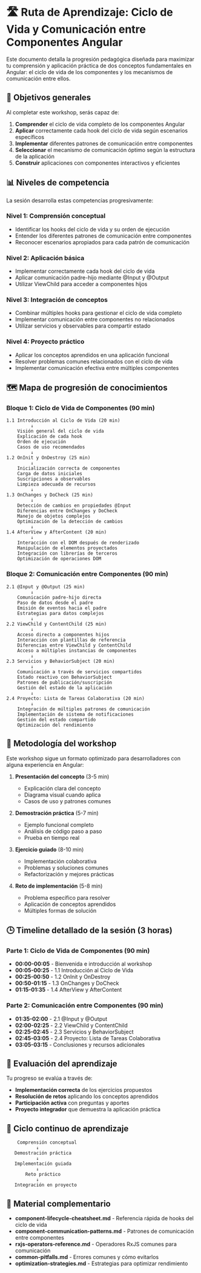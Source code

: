 # 🛣️ Ruta de Aprendizaje: Ciclo de Vida y Comunicación entre Componentes Angular

Este documento detalla la progresión pedagógica diseñada para maximizar tu comprensión y aplicación práctica de dos conceptos fundamentales en Angular: el ciclo de vida de los componentes y los mecanismos de comunicación entre ellos.

## 🎯 Objetivos generales

Al completar este workshop, serás capaz de:

1. **Comprender** el ciclo de vida completo de los componentes Angular
2. **Aplicar** correctamente cada hook del ciclo de vida según escenarios específicos
3. **Implementar** diferentes patrones de comunicación entre componentes
4. **Seleccionar** el mecanismo de comunicación óptimo según la estructura de la aplicación
5. **Construir** aplicaciones con componentes interactivos y eficientes

## 📊 Niveles de competencia

La sesión desarrolla estas competencias progresivamente:

### Nivel 1: Comprensión conceptual

- Identificar los hooks del ciclo de vida y su orden de ejecución
- Entender los diferentes patrones de comunicación entre componentes
- Reconocer escenarios apropiados para cada patrón de comunicación

### Nivel 2: Aplicación básica

- Implementar correctamente cada hook del ciclo de vida
- Aplicar comunicación padre-hijo mediante @Input y @Output
- Utilizar ViewChild para acceder a componentes hijos

### Nivel 3: Integración de conceptos

- Combinar múltiples hooks para gestionar el ciclo de vida completo
- Implementar comunicación entre componentes no relacionados
- Utilizar servicios y observables para compartir estado

### Nivel 4: Proyecto práctico

- Aplicar los conceptos aprendidos en una aplicación funcional
- Resolver problemas comunes relacionados con el ciclo de vida
- Implementar comunicación efectiva entre múltiples componentes

## 🗺️ Mapa de progresión de conocimientos

### Bloque 1: Ciclo de Vida de Componentes (90 min)

```plain
1.1 Introducción al Ciclo de Vida (20 min)
         ↓
    Visión general del ciclo de vida
    Explicación de cada hook
    Orden de ejecución
    Casos de uso recomendados
         ↓
1.2 OnInit y OnDestroy (25 min)
         ↓
    Inicialización correcta de componentes
    Carga de datos iniciales
    Suscripciones a observables
    Limpieza adecuada de recursos
         ↓
1.3 OnChanges y DoCheck (25 min)
         ↓
    Detección de cambios en propiedades @Input
    Diferencias entre OnChanges y DoCheck
    Manejo de objetos complejos
    Optimización de la detección de cambios
         ↓
1.4 AfterView y AfterContent (20 min)
         ↓
    Interacción con el DOM después de renderizado
    Manipulación de elementos proyectados
    Integración con librerías de terceros
    Optimización de operaciones DOM
```

### Bloque 2: Comunicación entre Componentes (90 min)

```plain
2.1 @Input y @Output (25 min)
         ↓
    Comunicación padre-hijo directa
    Paso de datos desde el padre
    Emisión de eventos hacia el padre
    Estrategias para datos complejos
         ↓
2.2 ViewChild y ContentChild (25 min)
         ↓
    Acceso directo a componentes hijos
    Interacción con plantillas de referencia
    Diferencias entre ViewChild y ContentChild
    Acceso a múltiples instancias de componentes
         ↓
2.3 Servicios y BehaviorSubject (20 min)
         ↓
    Comunicación a través de servicios compartidos
    Estado reactivo con BehaviorSubject
    Patrones de publicación/suscripción
    Gestión del estado de la aplicación
         ↓
2.4 Proyecto: Lista de Tareas Colaborativa (20 min)
         ↓
    Integración de múltiples patrones de comunicación
    Implementación de sistema de notificaciones
    Gestión del estado compartido
    Optimización del rendimiento
```

## 🧠 Metodología del workshop

Este workshop sigue un formato optimizado para desarrolladores con alguna experiencia en Angular:

1. **Presentación del concepto** (3-5 min)
   - Explicación clara del concepto
   - Diagrama visual cuando aplica
   - Casos de uso y patrones comunes

2. **Demostración práctica** (5-7 min)
   - Ejemplo funcional completo
   - Análisis de código paso a paso
   - Prueba en tiempo real

3. **Ejercicio guiado** (8-10 min)
   - Implementación colaborativa
   - Problemas y soluciones comunes
   - Refactorización y mejores prácticas

4. **Reto de implementación** (5-8 min)
   - Problema específico para resolver
   - Aplicación de conceptos aprendidos
   - Múltiples formas de solución

## 🕒 Timeline detallado de la sesión (3 horas)

### Parte 1: Ciclo de Vida de Componentes (90 min)

- **00:00-00:05** - Bienvenida e introducción al workshop
- **00:05-00:25** - 1.1 Introducción al Ciclo de Vida
- **00:25-00:50** - 1.2 OnInit y OnDestroy
- **00:50-01:15** - 1.3 OnChanges y DoCheck
- **01:15-01:35** - 1.4 AfterView y AfterContent

### Parte 2: Comunicación entre Componentes (90 min)

- **01:35-02:00** - 2.1 @Input y @Output
- **02:00-02:25** - 2.2 ViewChild y ContentChild
- **02:25-02:45** - 2.3 Servicios y BehaviorSubject
- **02:45-03:05** - 2.4 Proyecto: Lista de Tareas Colaborativa
- **03:05-03:15** - Conclusiones y recursos adicionales

## 📝 Evaluación del aprendizaje

Tu progreso se evalúa a través de:

- **Implementación correcta** de los ejercicios propuestos
- **Resolución de retos** aplicando los conceptos aprendidos
- **Participación activa** con preguntas y aportes
- **Proyecto integrador** que demuestra la aplicación práctica

## 🔄 Ciclo continuo de aprendizaje

```plain
    Comprensión conceptual
           ↓
   Demostración práctica
           ↓
   Implementación guiada
           ↓
       Reto práctico
           ↓
   Integración en proyecto
```

## 🧩 Material complementario

- **component-lifecycle-cheatsheet.md** - Referencia rápida de hooks del ciclo de vida
- **component-communication-patterns.md** - Patrones de comunicación entre componentes
- **rxjs-operators-reference.md** - Operadores RxJS comunes para comunicación
- **common-pitfalls.md** - Errores comunes y cómo evitarlos
- **optimization-strategies.md** - Estrategias para optimizar rendimiento

